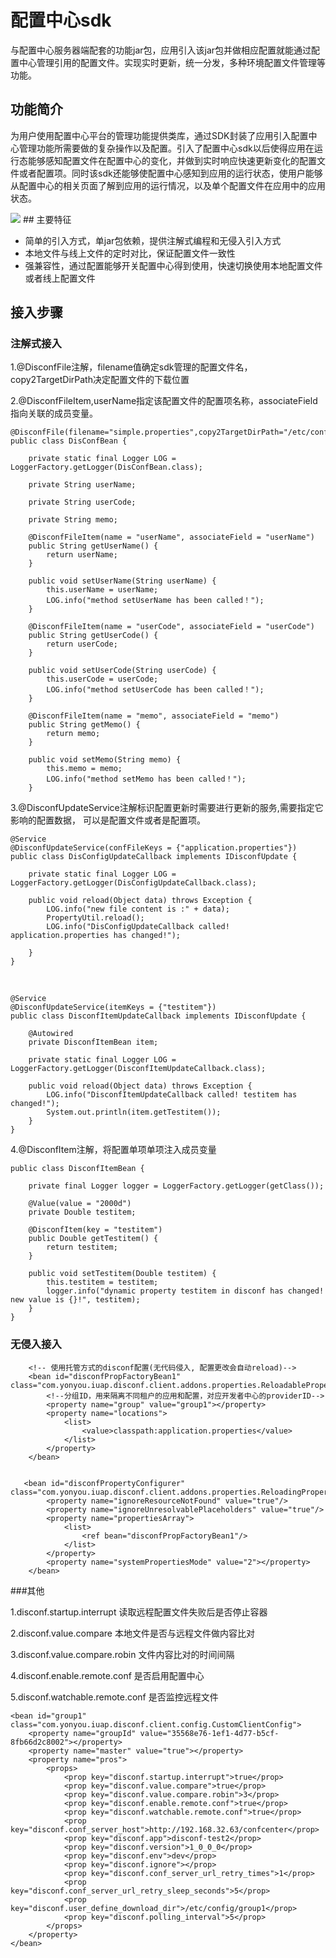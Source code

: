 # 配置中心sdk

与配置中心服务器端配套的功能jar包，应用引入该jar包并做相应配置就能通过配置中心管理引用的配置文件。实现实时更新，统一分发，多种环境配置文件管理等功能。

## 功能简介
为用户使用配置中心平台的管理功能提供类库，通过SDK封装了应用引入配置中心管理功能所需要做的复杂操作以及配置。引入了配置中心sdk以后使得应用在运行态能够感知配置文件在配置中心的变化，并做到实时响应快速更新变化的配置文件或者配置项。同时该sdk还能够使配置中心感知到应用的运行状态，使用户能够从配置中心的相关页面了解到应用的运行情况，以及单个配置文件在应用中的应用状态。

<img src="/img/confsdk1.png"/>
## 主要特征

- 简单的引入方式，单jar包依赖，提供注解式编程和无侵入引入方式
- 本地文件与线上文件的定时对比，保证配置文件一致性
- 强兼容性，通过配置能够开关配置中心得到使用，快速切换使用本地配置文件或者线上配置文件

## 接入步骤

### 注解式接入

1.@DisconfFile注解，filename值确定sdk管理的配置文件名，copy2TargetDirPath决定配置文件的下载位置

2.@DisconfFileItem,userName指定该配置文件的配置项名称，associateField指向关联的成员变量。


	
	@DisconfFile(filename="simple.properties",copy2TargetDirPath="/etc/config/group1")
	public class DisConfBean {
		
		private static final Logger LOG = LoggerFactory.getLogger(DisConfBean.class);
	
		private String userName;
		
		private String userCode;
		
		private String memo;
	
		@DisconfFileItem(name = "userName", associateField = "userName")
		public String getUserName() {
			return userName;
		}
	
		public void setUserName(String userName) {
			this.userName = userName;
			LOG.info("method setUserName has been called！");
		}
	
		@DisconfFileItem(name = "userCode", associateField = "userCode")
		public String getUserCode() {
			return userCode;
		}
	
		public void setUserCode(String userCode) {
			this.userCode = userCode;
			LOG.info("method setUserCode has been called！");
		}
	
		@DisconfFileItem(name = "memo", associateField = "memo")
		public String getMemo() {
			return memo;
		}
	
		public void setMemo(String memo) {
			this.memo = memo;
			LOG.info("method setMemo has been called！");
		}

3.@DisconfUpdateService注解标识配置更新时需要进行更新的服务,需要指定它影响的配置数据，
可以是配置文件或者是配置项。

	@Service
	@DisconfUpdateService(confFileKeys = {"application.properties"})
	public class DisConfigUpdateCallback implements IDisconfUpdate {
		
		private static final Logger LOG = LoggerFactory.getLogger(DisConfigUpdateCallback.class);
	
	    public void reload(Object data) throws Exception {
			LOG.info("new file content is :" + data);
	    	PropertyUtil.reload();
	    	LOG.info("DisConfigUpdateCallback called! application.properties has changed!");
	    	
	    }
	}
<br>

	@Service
	@DisconfUpdateService(itemKeys = {"testitem"})
	public class DisconfItemUpdateCallback implements IDisconfUpdate {
		
		@Autowired
		private DisconfItemBean item;
		
		private static final Logger LOG = LoggerFactory.getLogger(DisconfItemUpdateCallback.class);
	
	    public void reload(Object data) throws Exception {
	    	LOG.info("DisconfItemUpdateCallback called! testitem has changed!");
	    	System.out.println(item.getTestitem());
	    }
	}

4.@DisconfItem注解，将配置单项单项注入成员变量
	
	public class DisconfItemBean {
		
		private final Logger logger = LoggerFactory.getLogger(getClass());
		
		@Value(value = "2000d")
		private Double testitem;
		
	    @DisconfItem(key = "testitem")
		public Double getTestitem() {
			return testitem;
		}
	
		public void setTestitem(Double testitem) {
			this.testitem = testitem;
			logger.info("dynamic property testitem in disconf has changed! new value is {}!", testitem);
		}
	}

### 无侵入接入

	
	    <!-- 使用托管方式的disconf配置(无代码侵入, 配置更改会自动reload)-->
	    <bean id="disconfPropFactoryBean1" class="com.yonyou.iuap.disconf.client.addons.properties.ReloadablePropertiesFactoryBean">
	        <!--分组ID，用来隔离不同租户的应用和配置，对应开发者中心的providerID-->
	        <property name="group" value="group1"></property>
	        <property name="locations">
	            <list>
	                <value>classpath:application.properties</value>
	            </list>
	        </property>
	    </bean>
	   
	
	   <bean id="disconfPropertyConfigurer" class="com.yonyou.iuap.disconf.client.addons.properties.ReloadingPropertyPlaceholderConfigurer">
	        <property name="ignoreResourceNotFound" value="true"/>
	        <property name="ignoreUnresolvablePlaceholders" value="true"/>
	        <property name="propertiesArray">
	            <list>
	                <ref bean="disconfPropFactoryBean1"/>
	            </list>
	        </property>
	        <property name="systemPropertiesMode" value="2"></property>
	    </bean>
		
	
###其他

1.disconf.startup.interrupt	读取远程配置文件失败后是否停止容器

2.disconf.value.compare 本地文件是否与远程文件做内容比对

3.disconf.value.compare.robin 文件内容比对的时间间隔

4.disconf.enable.remote.conf 是否启用配置中心

5.disconf.watchable.remote.conf 是否监控远程文件

    <bean id="group1" class="com.yonyou.iuap.disconf.client.config.CustomClientConfig">
		<property name="groupId" value="35568e76-1ef1-4d77-b5cf-8fb66d2c8002"></property>
		<property name="master" value="true"></property>
        <property name="pros">
            <props>
            	<prop key="disconf.startup.interrupt">true</prop>
            	<prop key="disconf.value.compare">true</prop>
            	<prop key="disconf.value.compare.robin">3</prop>
                <prop key="disconf.enable.remote.conf">true</prop>
                <prop key="disconf.watchable.remote.conf">true</prop>
                <prop key="disconf.conf_server_host">http://192.168.32.63/confcenter</prop>
                <prop key="disconf.app">disconf-test2</prop>
                <prop key="disconf.version">1_0_0_0</prop>
                <prop key="disconf.env">dev</prop>
                <prop key="disconf.ignore"></prop>
                <prop key="disconf.conf_server_url_retry_times">1</prop>
                <prop key="disconf.conf_server_url_retry_sleep_seconds">5</prop>
                <prop key="disconf.user_define_download_dir">/etc/config/group1</prop>
                <prop key="disconf.polling_interval">5</prop>
            </props>
        </property>
    </bean>
